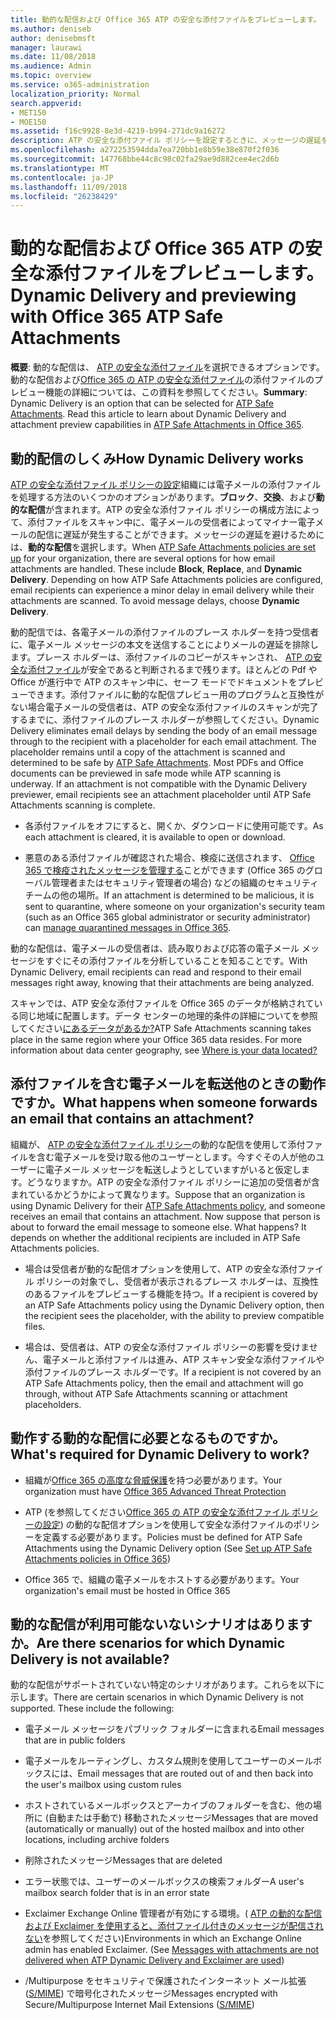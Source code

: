 ```yaml
---
title: 動的な配信および Office 365 ATP の安全な添付ファイルをプレビューします。
ms.author: deniseb
author: denisebmsft
manager: laurawi
ms.date: 11/08/2018
ms.audience: Admin
ms.topic: overview
ms.service: o365-administration
localization_priority: Normal
search.appverid:
- MET150
- MOE150
ms.assetid: f16c9928-8e3d-4219-b994-271dc9a16272
description: ATP の安全な添付ファイル ポリシーを設定するときに、メッセージの遅延を回避し、スキャンされている添付ファイルをプレビューするのにはユーザーを有効にする動的な配信を選択します。
ms.openlocfilehash: a272253594dda7ea720bb1e8b59e38e870f2f036
ms.sourcegitcommit: 147768bbe44c8c98c02fa29ae9d882cee4ec2d6b
ms.translationtype: MT
ms.contentlocale: ja-JP
ms.lasthandoff: 11/09/2018
ms.locfileid: "26238429"
---
```

# <a name="dynamic-delivery-and-previewing-with-office-365-atp-safe-attachments"></a><span data-ttu-id="7811c-103">動的な配信および Office 365 ATP の安全な添付ファイルをプレビューします。</span><span class="sxs-lookup"><span data-stu-id="7811c-103">Dynamic Delivery and previewing with Office 365 ATP Safe Attachments</span></span>

<span data-ttu-id="7811c-p101">**概要**: 動的な配信は、 [ATP の安全な添付ファイル](atp-safe-attachments.md)を選択できるオプションです。動的な配信および[Office 365 の ATP の安全な添付ファイル](atp-safe-attachments.md)の添付ファイルのプレビュー機能の詳細については、この資料を参照してください。</span><span class="sxs-lookup"><span data-stu-id="7811c-p101">**Summary**: Dynamic Delivery is an option that can be selected for [ATP Safe Attachments](atp-safe-attachments.md). Read this article to learn about Dynamic Delivery and attachment preview capabilities in [ATP Safe Attachments in Office 365](atp-safe-attachments.md).</span></span>
  
## <a name="how-dynamic-delivery-works"></a><span data-ttu-id="7811c-106">動的配信のしくみ</span><span class="sxs-lookup"><span data-stu-id="7811c-106">How Dynamic Delivery works</span></span>

<span data-ttu-id="7811c-p102">[ATP の安全な添付ファイル ポリシーの設定](set-up-atp-safe-attachments-policies.md)組織には電子メールの添付ファイルを処理する方法のいくつかのオプションがあります。**ブロック**、**交換**、および**動的な配信**が含まれます。ATP の安全な添付ファイル ポリシーの構成方法によって、添付ファイルをスキャン中に、電子メールの受信者によってマイナー電子メールの配信に遅延が発生することができます。メッセージの遅延を避けるためには、**動的な配信**を選択します。</span><span class="sxs-lookup"><span data-stu-id="7811c-p102">When [ATP Safe Attachments policies are set up](set-up-atp-safe-attachments-policies.md) for your organization, there are several options for how email attachments are handled. These include **Block**, **Replace**, and **Dynamic Delivery**. Depending on how ATP Safe Attachments policies are configured, email recipients can experience a minor delay in email delivery while their attachments are scanned. To avoid message delays, choose **Dynamic Delivery**.</span></span>
  
<span data-ttu-id="7811c-p103">動的配信では、各電子メールの添付ファイルのプレース ホルダーを持つ受信者に、電子メール メッセージの本文を送信することによりメールの遅延を排除します。プレース ホルダーは、添付ファイルのコピーがスキャンされ、 [ATP の安全な添付ファイル](atp-safe-attachments.md)が安全であると判断されるまで残ります。ほとんどの Pdf や Office が進行中で ATP のスキャン中に、セーフ モードでドキュメントをプレビューできます。添付ファイルに動的な配信プレビュー用のプログラムと互換性がない場合電子メールの受信者は、ATP の安全な添付ファイルのスキャンが完了するまでに、添付ファイルのプレース ホルダーが参照してください。</span><span class="sxs-lookup"><span data-stu-id="7811c-p103">Dynamic Delivery eliminates email delays by sending the body of an email message through to the recipient with a placeholder for each email attachment. The placeholder remains until a copy of the attachment is scanned and determined to be safe by [ATP Safe Attachments](atp-safe-attachments.md). Most PDFs and Office documents can be previewed in safe mode while ATP scanning is underway. If an attachment is not compatible with the Dynamic Delivery previewer, email recipients see an attachment placeholder until ATP Safe Attachments scanning is complete.</span></span>

- <span data-ttu-id="7811c-115">各添付ファイルをオフにすると、開くか、ダウンロードに使用可能です。</span><span class="sxs-lookup"><span data-stu-id="7811c-115">As each attachment is cleared, it is available to open or download.</span></span> 

- <span data-ttu-id="7811c-116">悪意のある添付ファイルが確認された場合、検疫に送信されます、 [Office 365 で検疫されたメッセージを管理する](manage-quarantined-messages-and-files.md)ことができます (Office 365 のグローバル管理者またはセキュリティ管理者の場合) などの組織のセキュリティ チームの他の場所。</span><span class="sxs-lookup"><span data-stu-id="7811c-116">If an attachment is determined to be malicious, it is sent to quarantine, where someone on your organization's security team (such as an Office 365 global administrator or security administrator) can [manage quarantined messages in Office 365](manage-quarantined-messages-and-files.md).</span></span>

<span data-ttu-id="7811c-117">動的な配信は、電子メールの受信者は、読み取りおよび応答の電子メール メッセージをすぐにその添付ファイルを分析していることを知ることです。</span><span class="sxs-lookup"><span data-stu-id="7811c-117">With Dynamic Delivery, email recipients can read and respond to their email messages right away, knowing that their attachments are being analyzed.</span></span> 

<span data-ttu-id="7811c-p104">スキャンでは、ATP 安全な添付ファイルを Office 365 のデータが格納されている同じ地域に配置します。データ センターの地理的条件の詳細についてを参照してください[にあるデータがあるか?](https://products.office.com/where-is-your-data-located?geo=All)</span><span class="sxs-lookup"><span data-stu-id="7811c-p104">ATP Safe Attachments scanning takes place in the same region where your Office 365 data resides. For more information about data center geography, see [Where is your data located?](https://products.office.com/where-is-your-data-located?geo=All)</span></span> 
  
## <a name="what-happens-when-someone-forwards-an-email-that-contains-an-attachment"></a><span data-ttu-id="7811c-120">添付ファイルを含む電子メールを転送他のときの動作ですか。</span><span class="sxs-lookup"><span data-stu-id="7811c-120">What happens when someone forwards an email that contains an attachment?</span></span>

<span data-ttu-id="7811c-p105">組織が、 [ATP の安全な添付ファイル ポリシー](set-up-atp-safe-attachments-policies.md)の動的な配信を使用して添付ファイルを含む電子メールを受け取る他のユーザーとします。今すぐその人が他のユーザーに電子メール メッセージを転送しようとしていますがいると仮定します。どうなりますか。ATP の安全な添付ファイル ポリシーに追加の受信者が含まれているかどうかによって異なります。</span><span class="sxs-lookup"><span data-stu-id="7811c-p105">Suppose that an organization is using Dynamic Delivery for their [ATP Safe Attachments policy](set-up-atp-safe-attachments-policies.md), and someone receives an email that contains an attachment. Now suppose that person is about to forward the email message to someone else. What happens? It depends on whether the additional recipients are included in ATP Safe Attachments policies.</span></span>
  
- <span data-ttu-id="7811c-125">場合は受信者が動的な配信オプションを使用して、ATP の安全な添付ファイル ポリシーの対象でし、受信者が表示されるプレース ホルダーは、互換性のあるファイルをプレビューする機能を持つ。</span><span class="sxs-lookup"><span data-stu-id="7811c-125">If a recipient is covered by an ATP Safe Attachments policy using the Dynamic Delivery option, then the recipient sees the placeholder, with the ability to preview compatible files.</span></span>
    
- <span data-ttu-id="7811c-126">場合は、受信者は、ATP の安全な添付ファイル ポリシーの影響を受けません、電子メールと添付ファイルは進み、ATP スキャン安全な添付ファイルや添付ファイルのプレース ホルダーです。</span><span class="sxs-lookup"><span data-stu-id="7811c-126">If a recipient is not covered by an ATP Safe Attachments policy, then the email and attachment will go through, without ATP Safe Attachments scanning or attachment placeholders.</span></span>
    
## <a name="whats-required-for-dynamic-delivery-to-work"></a><span data-ttu-id="7811c-127">動作する動的な配信に必要となるものですか。</span><span class="sxs-lookup"><span data-stu-id="7811c-127">What's required for Dynamic Delivery to work?</span></span>

- <span data-ttu-id="7811c-128">組織が[Office 365 の高度な脅威保護](office-365-atp.md)を持つ必要があります。</span><span class="sxs-lookup"><span data-stu-id="7811c-128">Your organization must have [Office 365 Advanced Threat Protection](office-365-atp.md)</span></span>
    
- <span data-ttu-id="7811c-129">ATP (を参照してください[Office 365 の ATP の安全な添付ファイル ポリシーの設定](set-up-atp-safe-attachments-policies.md)) の動的な配信オプションを使用して安全な添付ファイルのポリシーを定義する必要があります。</span><span class="sxs-lookup"><span data-stu-id="7811c-129">Policies must be defined for ATP Safe Attachments using the Dynamic Delivery option (See [Set up ATP Safe Attachments policies in Office 365](set-up-atp-safe-attachments-policies.md))</span></span>
    
- <span data-ttu-id="7811c-130">Office 365 で、組織の電子メールをホストする必要があります。</span><span class="sxs-lookup"><span data-stu-id="7811c-130">Your organization's email must be hosted in Office 365</span></span>
    
## <a name="are-there-scenarios-for-which-dynamic-delivery-is-not-available"></a><span data-ttu-id="7811c-131">動的な配信が利用可能ないないシナリオはありますか。</span><span class="sxs-lookup"><span data-stu-id="7811c-131">Are there scenarios for which Dynamic Delivery is not available?</span></span>

<span data-ttu-id="7811c-p106">動的な配信がサポートされていない特定のシナリオがあります。これらを以下に示します。</span><span class="sxs-lookup"><span data-stu-id="7811c-p106">There are certain scenarios in which Dynamic Delivery is not supported. These include the following:</span></span>
  
- <span data-ttu-id="7811c-134">電子メール メッセージをパブリック フォルダーに含まれる</span><span class="sxs-lookup"><span data-stu-id="7811c-134">Email messages that are in public folders</span></span>
    
- <span data-ttu-id="7811c-135">電子メールをルーティングし、カスタム規則を使用してユーザーのメールボックスには、</span><span class="sxs-lookup"><span data-stu-id="7811c-135">Email messages that are routed out of and then back into the user's mailbox using custom rules</span></span>
    
- <span data-ttu-id="7811c-136">ホストされているメールボックスとアーカイブのフォルダーを含む、他の場所に (自動または手動で) 移動されたメッセージ</span><span class="sxs-lookup"><span data-stu-id="7811c-136">Messages that are moved (automatically or manually) out of the hosted mailbox and into other locations, including archive folders</span></span>
    
- <span data-ttu-id="7811c-137">削除されたメッセージ</span><span class="sxs-lookup"><span data-stu-id="7811c-137">Messages that are deleted</span></span>
    
- <span data-ttu-id="7811c-138">エラー状態では、ユーザーのメールボックスの検索フォルダー</span><span class="sxs-lookup"><span data-stu-id="7811c-138">A user's mailbox search folder that is in an error state</span></span>
    
- <span data-ttu-id="7811c-p107">Exclaimer Exchange Online 管理者が有効にする環境。( [ATP の動的な配信および Exclaimer を使用すると、添付ファイル付きのメッセージが配信されない](https://support.microsoft.com/help/4014438/messages-with-attachments-are-not-delivered-when-atp-dynamic-delivery)を参照してください)</span><span class="sxs-lookup"><span data-stu-id="7811c-p107">Environments in which an Exchange Online admin has enabled Exclaimer. (See [Messages with attachments are not delivered when ATP Dynamic Delivery and Exclaimer are used](https://support.microsoft.com/help/4014438/messages-with-attachments-are-not-delivered-when-atp-dynamic-delivery))</span></span>

- <span data-ttu-id="7811c-141">/Multipurpose をセキュリティで保護されたインターネット メール拡張 ([S/MIME](s-mime-for-message-signing-and-encryption.md)) で暗号化されたメッセージ</span><span class="sxs-lookup"><span data-stu-id="7811c-141">Messages encrypted with Secure/Multipurpose Internet Mail Extensions ([S/MIME](s-mime-for-message-signing-and-encryption.md))</span></span>
    
